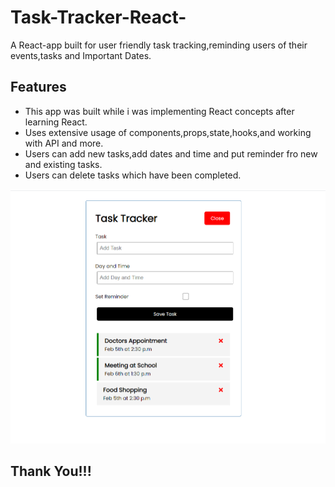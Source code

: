 # Task-Tracker-React-
A React-app built for user friendly task tracking,reminding users of their events,tasks and Important Dates.

## Features
 - This app was built while i was implementing React concepts after learning React.
 - Uses extensive usage of components,props,state,hooks,and working with API and more.
 - Users can add new tasks,add dates and time and put reminder fro new and existing tasks.
 - Users can delete tasks which have been completed.


![Finished App](https://github.com/UdoiGogoi-github12345/Task-Tracker-React-/blob/main/React-task-tracker/Screenshot%20(95).png)

## Thank You!!!
